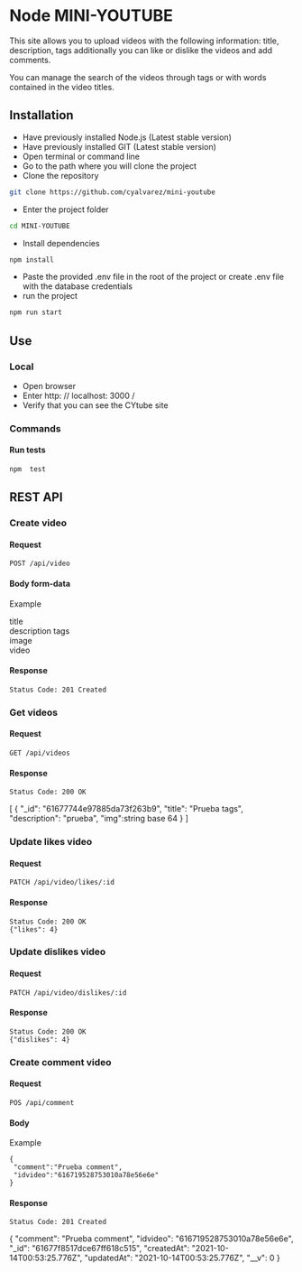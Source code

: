 # Node MINI-YOUTUBE

This site allows you to upload videos with the following information: title, description, tags additionally you can like or dislike the videos and add comments.

You can manage the search of the videos through tags or with words contained in the video titles.

## Installation

* Have previously installed Node.js (Latest stable version)
* Have previously installed GIT (Latest stable version)
* Open terminal or command line
* Go to the path where you will clone the project
* Clone the repository
```bash
git clone https://github.com/cyalvarez/mini-youtube
```
* Enter the project folder
```bash
cd MINI-YOUTUBE
```
* Install dependencies
```bash
npm install
```
* Paste the provided .env file in the root of the project or create .env file with the database credentials
* run the project
```bash
npm run start
```

## Use

### Local

* Open browser
* Enter http: // localhost: 3000 /
* Verify that you can see the CYtube site


### Commands

#### Run tests
```bash
npm  test
```

## REST API

### Create video

#### Request

`POST /api/video`

#### Body form-data

Example

   title     
   description
   tags    
   image   
   video    


#### Response

    Status Code: 201 Created 

### Get videos

#### Request

`GET /api/videos`

#### Response

    Status Code: 200 OK 
   [
       {
         "_id": "61677744e97885da73f263b9",
         "title": "Prueba tags",
         "description": "prueba",
         "img":string base 64
       }
   ]

### Update likes video

#### Request

`PATCH /api/video/likes/:id`

#### Response
    Status Code: 200 OK
    {"likes": 4}


### Update dislikes video

#### Request

`PATCH /api/video/dislikes/:id`

#### Response
    Status Code: 200 OK
    {"dislikes": 4}

### Create comment video

#### Request

`POS /api/comment`

#### Body

Example

    {
     "comment":"Prueba comment",
     "idvideo":"616719528753010a78e56e6e"
    }

#### Response
    Status Code: 201 Created
   {
    "comment": "Prueba comment",
    "idvideo": "616719528753010a78e56e6e",
    "_id": "61677f8517dce67ff618c515",
    "createdAt": "2021-10-14T00:53:25.776Z",
    "updatedAt": "2021-10-14T00:53:25.776Z",
    "__v": 0
  }
